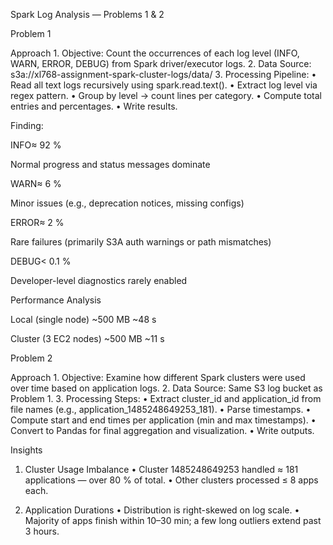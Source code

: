 Spark Log Analysis — Problems 1 & 2

Problem 1 

Approach
	1.	Objective:
Count the occurrences of each log level (INFO, WARN, ERROR, DEBUG) from Spark driver/executor logs.
	2.	Data Source:
s3a://xl768-assignment-spark-cluster-logs/data/
	3.	Processing Pipeline:
	•	Read all text logs recursively using spark.read.text().
	•	Extract log level via regex pattern.
	•	Group by level → count lines per category.
	•	Compute total entries and percentages.
	•	Write results.

Finding:

INFO≈ 92 %

Normal progress and status messages dominate

WARN≈ 6 %

Minor issues (e.g., deprecation notices, missing configs)

ERROR≈ 2 %

Rare failures (primarily S3A auth warnings or path mismatches)

DEBUG< 0.1 %

Developer-level diagnostics rarely enabled

Performance Analysis

Local (single node) ~500 MB ~48 s

Cluster (3 EC2 nodes) ~500 MB ~11 s

Problem 2 

Approach
	1.	Objective:
Examine how different Spark clusters were used over time based on application logs.
	2.	Data Source:
Same S3 log bucket as Problem 1.
	3.	Processing Steps:
	•	Extract cluster_id and application_id from file names (e.g., application_1485248649253_181).
	•	Parse timestamps.
    •	Compute start and end times per application (min and max timestamps).
	•	Convert to Pandas for final aggregation and visualization.
	•	Write outputs.

Insights

1. Cluster Usage Imbalance
	•	Cluster 1485248649253 handled ≈ 181 applications — over 80 % of total.
	•	Other clusters processed ≤ 8 apps each.

2. Application Durations
	•	Distribution is right-skewed on log scale.
	•	Majority of apps finish within 10–30 min; a few long outliers extend past 3 hours.